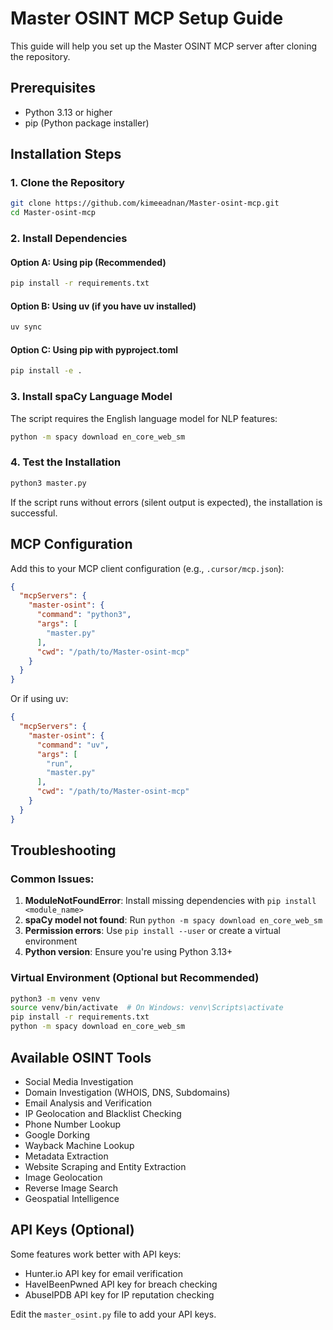 # Master OSINT MCP Setup Guide

This guide will help you set up the Master OSINT MCP server after cloning the repository.

## Prerequisites

- Python 3.13 or higher
- pip (Python package installer)

## Installation Steps

### 1. Clone the Repository
```bash
git clone https://github.com/kimeeadnan/Master-osint-mcp.git
cd Master-osint-mcp
```

### 2. Install Dependencies

#### Option A: Using pip (Recommended)
```bash
pip install -r requirements.txt
```

#### Option B: Using uv (if you have uv installed)
```bash
uv sync
```

#### Option C: Using pip with pyproject.toml
```bash
pip install -e .
```

### 3. Install spaCy Language Model
The script requires the English language model for NLP features:
```bash
python -m spacy download en_core_web_sm
```

### 4. Test the Installation
```bash
python3 master.py
```
If the script runs without errors (silent output is expected), the installation is successful.

## MCP Configuration

Add this to your MCP client configuration (e.g., `.cursor/mcp.json`):

```json
{
  "mcpServers": {
    "master-osint": {
      "command": "python3",
      "args": [
        "master.py"
      ],
      "cwd": "/path/to/Master-osint-mcp"
    }
  }
}
```

Or if using uv:
```json
{
  "mcpServers": {
    "master-osint": {
      "command": "uv",
      "args": [
        "run",
        "master.py"
      ],
      "cwd": "/path/to/Master-osint-mcp"
    }
  }
}
```

## Troubleshooting

### Common Issues:

1. **ModuleNotFoundError**: Install missing dependencies with `pip install <module_name>`
2. **spaCy model not found**: Run `python -m spacy download en_core_web_sm`
3. **Permission errors**: Use `pip install --user` or create a virtual environment
4. **Python version**: Ensure you're using Python 3.13+

### Virtual Environment (Optional but Recommended)
```bash
python3 -m venv venv
source venv/bin/activate  # On Windows: venv\Scripts\activate
pip install -r requirements.txt
python -m spacy download en_core_web_sm
```

## Available OSINT Tools

- Social Media Investigation
- Domain Investigation (WHOIS, DNS, Subdomains)
- Email Analysis and Verification
- IP Geolocation and Blacklist Checking
- Phone Number Lookup
- Google Dorking
- Wayback Machine Lookup
- Metadata Extraction
- Website Scraping and Entity Extraction
- Image Geolocation
- Reverse Image Search
- Geospatial Intelligence

## API Keys (Optional)

Some features work better with API keys:
- Hunter.io API key for email verification
- HaveIBeenPwned API key for breach checking
- AbuseIPDB API key for IP reputation checking

Edit the `master_osint.py` file to add your API keys.

